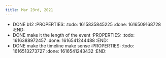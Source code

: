 ```yaml
---
title: Mar 23rd, 2021
---
```


- DONE b12
:PROPERTIES:
:todo: 1615835845225
:done: 1616509168728
:END:
- DONE make it the length of the event
:PROPERTIES:
:todo: 1616388972457
:done: 1616541244488
:END:
- DONE make the timeline make sense
:PROPERTIES:
:todo: 1616513273727
:done: 1616541243432
:END:
